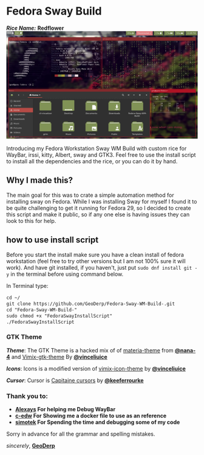 # Fedora Sway Build


***Rice Name:*** **Redflower**
![alt text](https://raw.githubusercontent.com/GeoDerp/Fedora-Sway-WM-Build-/master/Images/thumbnail2.png)

Introducing my Fedora Workstation Sway WM Build with custom rice for WayBar, irssi, kitty, Albert, sway and GTK3.
Feel free to use the install script to install all the dependencies and the rice, or you can do it by hand.    

## Why I made this?
The main goal for this was to crate a simple automation method for installing sway on Fedora.
 While I was installing Sway for myself I found it to be quite challenging to get it running for Fedora 29, so I decided to create this script and make it public, so if any one else is having issues they can look to this for help.

## how to use install script

Before you start the install make sure you have a clean install of fedora workstation (feel free to try other versions but I am not 100% sure it will work).
And have git installed, if you haven't, just put ```sudo dnf install git -y``` in the terminal before using command below.

In Terminal type:
```console
cd ~/
git clone https://github.com/GeoDerp/Fedora-Sway-WM-Build-.git
cd "Fedora-Sway-WM-Build-"
sudo chmod +x "FedoraSwayInstallScript"
./FedoraSwayInstallScript
```


### GTK Theme
***Theme***:
The GTK Theme is a hacked mix of of [materia-theme](https://github.com/nana-4/materia-theme) from [**@nana-4**](https://github.com/nana-4)
and [Vimix-gtk-theme](https://github.com/vinceliuice/vimix-gtk-themes) By [**@vinceliuice**](https://github.com/vinceliuice)

***Icons***:
Icons is a modified version of [vimix-icon-theme](https://github.com/vinceliuice/vimix-icon-theme) by [**@vinceliuice**](https://github.com/vinceliuice) 

***Cursor***:
Cursor is [Capitaine cursors](https://github.com/keeferrourke/capitaine-cursors) by [**@keeferrourke**](https://github.com/vinceliuice)

<!--
To use the Chrome theme;
Open Chrome, put (chrome://extensions) in the url bar then click developer mode.
Select the (load unpacked) button, find the (~/.themes/VimixRedFlower/Chrome Theme) directory and click open.
-->

### Thank you to:

* **[Alexays](https://github.com/Alexays) For helping me Debug WayBar**
* **[c-edw](https://github.com/c-edw) For Showing me a docker file to use as an reference**   
* **[simotek](https://github.com/simotek) For Spending the time and debugging some of my code**

Sorry in advance for all the grammar and spelling mistakes.

*sincerely*, [**GeoDerp**](https://github.com/GeoDerp)
